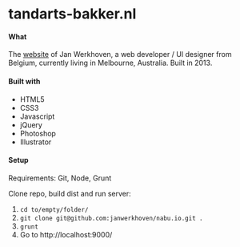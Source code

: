 # tandarts-bakker.nl

#### What
The [website](http://nabu.io/) of Jan Werkhoven, a web developer / UI designer from Belgium, currently living in Melbourne, Australia. Built in 2013.

#### Built with
* HTML5
* CSS3
* Javascript
* jQuery
* Photoshop
* Illustrator

#### Setup
Requirements: Git, Node, Grunt

Clone repo, build dist and run server:

1. `cd to/empty/folder/`
2. `git clone git@github.com:janwerkhoven/nabu.io.git .`
3. `grunt`
4. Go to http://localhost:9000/
